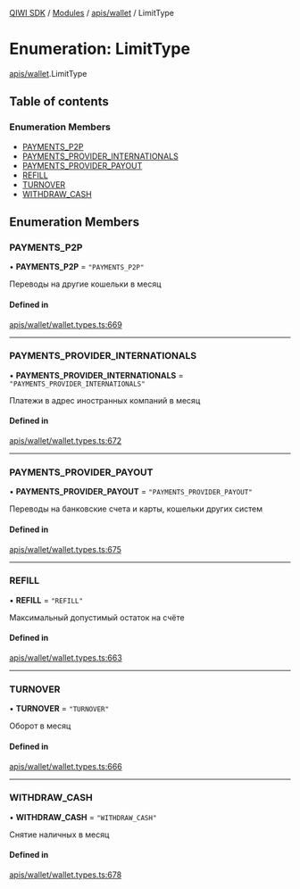 [QIWI SDK](../README.md) / [Modules](../modules.md) / [apis/wallet](../modules/apis_wallet.md) / LimitType

# Enumeration: LimitType

[apis/wallet](../modules/apis_wallet.md).LimitType

## Table of contents

### Enumeration Members

- [PAYMENTS\_P2P](apis_wallet.LimitType.md#payments_p2p)
- [PAYMENTS\_PROVIDER\_INTERNATIONALS](apis_wallet.LimitType.md#payments_provider_internationals)
- [PAYMENTS\_PROVIDER\_PAYOUT](apis_wallet.LimitType.md#payments_provider_payout)
- [REFILL](apis_wallet.LimitType.md#refill)
- [TURNOVER](apis_wallet.LimitType.md#turnover)
- [WITHDRAW\_CASH](apis_wallet.LimitType.md#withdraw_cash)

## Enumeration Members

### PAYMENTS\_P2P

• **PAYMENTS\_P2P** = ``"PAYMENTS_P2P"``

Переводы на другие кошельки в месяц

#### Defined in

[apis/wallet/wallet.types.ts:669](https://github.com/AlexXanderGrib/node-qiwi-sdk/blob/b60f8c6/src/apis/wallet/wallet.types.ts#L669)

___

### PAYMENTS\_PROVIDER\_INTERNATIONALS

• **PAYMENTS\_PROVIDER\_INTERNATIONALS** = ``"PAYMENTS_PROVIDER_INTERNATIONALS"``

Платежи в адрес иностранных компаний в месяц

#### Defined in

[apis/wallet/wallet.types.ts:672](https://github.com/AlexXanderGrib/node-qiwi-sdk/blob/b60f8c6/src/apis/wallet/wallet.types.ts#L672)

___

### PAYMENTS\_PROVIDER\_PAYOUT

• **PAYMENTS\_PROVIDER\_PAYOUT** = ``"PAYMENTS_PROVIDER_PAYOUT"``

Переводы на банковские счета и карты, кошельки других систем

#### Defined in

[apis/wallet/wallet.types.ts:675](https://github.com/AlexXanderGrib/node-qiwi-sdk/blob/b60f8c6/src/apis/wallet/wallet.types.ts#L675)

___

### REFILL

• **REFILL** = ``"REFILL"``

Максимальный допустимый остаток на счёте

#### Defined in

[apis/wallet/wallet.types.ts:663](https://github.com/AlexXanderGrib/node-qiwi-sdk/blob/b60f8c6/src/apis/wallet/wallet.types.ts#L663)

___

### TURNOVER

• **TURNOVER** = ``"TURNOVER"``

Оборот в месяц

#### Defined in

[apis/wallet/wallet.types.ts:666](https://github.com/AlexXanderGrib/node-qiwi-sdk/blob/b60f8c6/src/apis/wallet/wallet.types.ts#L666)

___

### WITHDRAW\_CASH

• **WITHDRAW\_CASH** = ``"WITHDRAW_CASH"``

Снятие наличных в месяц

#### Defined in

[apis/wallet/wallet.types.ts:678](https://github.com/AlexXanderGrib/node-qiwi-sdk/blob/b60f8c6/src/apis/wallet/wallet.types.ts#L678)
